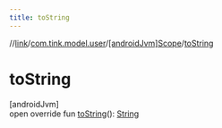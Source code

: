 ```yaml
---
title: toString
---
```

//[link](../../../index.html)/[com.tink.model.user](../index.html)/[[androidJvm]Scope](index.html)/[toString](to-string.html)



# toString



[androidJvm]\
open override fun [toString](to-string.html)(): [String](https://kotlinlang.org/api/latest/jvm/stdlib/kotlin/-string/index.html)




